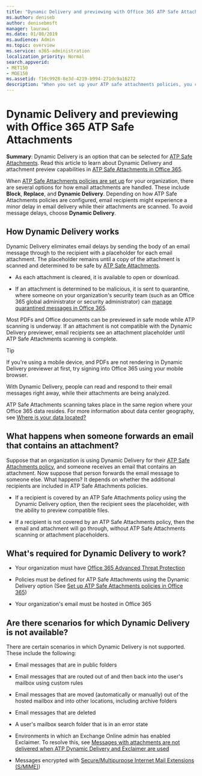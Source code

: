```yaml
---
title: "Dynamic Delivery and previewing with Office 365 ATP Safe Attachments"
ms.author: deniseb
author: denisebmsft
manager: laurawi
ms.date: 01/08/2019
ms.audience: Admin
ms.topic: overview
ms.service: o365-administration
localization_priority: Normal
search.appverid:
- MET150
- MOE150
ms.assetid: f16c9928-8e3d-4219-b994-271dc9a16272
description: "When you set up your ATP safe attachments policies, you choose Dynamic Delivery to avoid message delays and enable people to preview attachments that are being scanned."
---
```


# Dynamic Delivery and previewing with Office 365 ATP Safe Attachments

**Summary**: Dynamic Delivery is an option that can be selected for [ATP Safe Attachments](atp-safe-attachments.md). Read this article to learn about Dynamic Delivery and attachment preview capabilities in [ATP Safe Attachments in Office 365](atp-safe-attachments.md).

When [ATP Safe Attachments policies are set up](set-up-atp-safe-attachments-policies.md) for your organization, there are several options for how email attachments are handled. These include **Block**, **Replace**, and **Dynamic Delivery**. Depending on how ATP Safe Attachments policies are configured, email recipients might experience a minor delay in email delivery while their attachments are scanned. To avoid message delays, choose **Dynamic Delivery**.
  
## How Dynamic Delivery works
  
Dynamic Delivery eliminates email delays by sending the body of an email message through to the recipient with a placeholder for each email attachment. The placeholder remains until a copy of the attachment is scanned and determined to be safe by [ATP Safe Attachments](atp-safe-attachments.md). 

- As each attachment is cleared, it is available to open or download. 

- If an attachment is determined to be malicious, it is sent to quarantine, where someone on your organization's security team (such as an Office 365 global administrator or security administrator) can [manage quarantined messages in Office 365](manage-quarantined-messages-and-files.md).

Most PDFs and Office documents can be previewed in safe mode while ATP scanning is underway. If an attachment is not compatible with the Dynamic Delivery previewer, email recipients see an attachment placeholder until ATP Safe Attachments scanning is complete.

> [!TIP]
> If you're using a mobile device, and PDFs are not rendering in Dynamic Delivery previewer at first, try signing into Office 365 using your mobile browser.

With Dynamic Delivery, people can read and respond to their email messages right away, while their attachments are being analyzed. 

ATP Safe Attachments scanning takes place in the same region where your Office 365 data resides. For more information about data center geography, see [Where is your data located?](https://products.office.com/where-is-your-data-located?geo=All) 
  
## What happens when someone forwards an email that contains an attachment?

Suppose that an organization is using Dynamic Delivery for their [ATP Safe Attachments policy](set-up-atp-safe-attachments-policies.md), and someone receives an email that contains an attachment. Now suppose that person forwards the email message to someone else. What happens? It depends on whether the additional recipients are included in ATP Safe Attachments policies.
  
- If a recipient is covered by an ATP Safe Attachments policy using the Dynamic Delivery option, then the recipient sees the placeholder, with the ability to preview compatible files.
    
- If a recipient is not covered by an ATP Safe Attachments policy, then the email and attachment will go through, without ATP Safe Attachments scanning or attachment placeholders.
    
## What's required for Dynamic Delivery to work?

- Your organization must have [Office 365 Advanced Threat Protection](office-365-atp.md)
    
- Policies must be defined for ATP Safe Attachments using the Dynamic Delivery option (See [Set up ATP Safe Attachments policies in Office 365](set-up-atp-safe-attachments-policies.md))
    
- Your organization's email must be hosted in Office 365
    
## Are there scenarios for which Dynamic Delivery is not available?

There are certain scenarios in which Dynamic Delivery is not supported. These include the following:
  
- Email messages that are in public folders
    
- Email messages that are routed out of and then back into the user's mailbox using custom rules
    
- Email messages that are moved (automatically or manually) out of the hosted mailbox and into other locations, including archive folders
    
- Email messages that are deleted
    
- A user's mailbox search folder that is in an error state
    
- Environments in which an Exchange Online admin has enabled Exclaimer. To resolve this, see [Messages with attachments are not delivered when ATP Dynamic Delivery and Exclaimer are used](https://support.microsoft.com/help/4014438/messages-with-attachments-are-not-delivered-when-atp-dynamic-delivery)

- Messages encrypted with [Secure/Multipurpose Internet Mail Extensions (S/MIME)](s-mime-for-message-signing-and-encryption.md))

